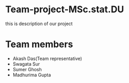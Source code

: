 # Team-project-MSc.stat.DU
this is description of our project

# Team members
* Akash Das(Team representative)
* Swagata Sur
* Sumer Ghosh
* Madhurima Gupta
